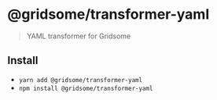 # @gridsome/transformer-yaml

> YAML transformer for Gridsome

## Install
- `yarn add @gridsome/transformer-yaml`
- `npm install @gridsome/transformer-yaml`